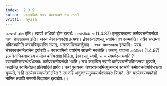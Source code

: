 ```yaml
---
index:  2.3.9
sutra:  यस्मादधिकं यस्य चेश्वरवचनं तत्र सप्तमी
vritti:  nyasa
---
```


`उपखार्यां द्रोणः` इति। खार्या अधिको द्रोण इत्यर्थः। `उपोऽधिके च` (1.4.87) इत्युपशब्दस्य कर्मप्रवचनीयसंज्ञा। `यस्य चेश्वरवचनम्` इति। यस्य चेश्वरव्यपदेश इत्यर्थः। ईश्वरव्यदेशस्तु स्वामिन एव सम्भवति। तत्रैव सप्तम्या भवितव्यमिति कस्यचिद्भ्रान्ति स्यात्, अतस्तान्निराकर्त्तुमाह-- `यस्य चेश्वरवचनम्` इत्यादि। यस्य चेश्वरवचनमित्यनेन द्वयोरपि = स्वस्वामिनोः पर्यायेण सप्तमी भवतीति। कथम्, यावता `अधिरीश्वरे` (1.4.97) इत्यनेनाधिकशब्दस्य कर्मप्रवचनीयसंज्ञा विहिता, ईश्वरस्तु स्वमी, स च स्वमपेक्ष्य भवति ? स्वस्वामिसम्बन्धेऽधिशब्दः कर्मप्रवचनीयसंज्ञो भवति। तत्र कदाचित् स्वामी कर्मप्रवचनीयविभक्तया युज्यते, कदाचित् स्वमित्येतत् प्रतिपादितं प्रागेव। कथं पुनर्यस्य चेश्वरवचनमित्युच्यमाने स्वमपि कर्मप्रवचनीयविभक्त्या युज्यते, न हि तस्येश्वरव्यपदेशोऽस्ति ? एवं तर्हि अनुक्तसमुच्चयार्थश्चकारः क्रियते, तेन यस्येश्वरव्यपदेशो नास्ति तत्रापि सप्तमी विज्ञायत इत्यदोषः।।

